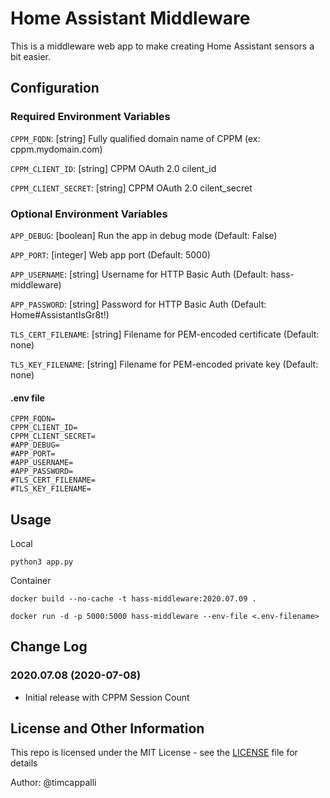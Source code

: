 # Home Assistant Middleware

This is a middleware web app to make creating Home Assistant sensors a bit easier.


## Configuration
### Required Environment Variables
`CPPM_FQDN`: [string] Fully qualified domain name of CPPM (ex: cppm.mydomain.com)

`CPPM_CLIENT_ID`: [string] CPPM OAuth 2.0 cilent_id

`CPPM_CLIENT_SECRET`: [string] CPPM OAuth 2.0 cilent_secret
### Optional Environment Variables
`APP_DEBUG`: [boolean] Run the app in debug mode (Default: False)

`APP_PORT`: [integer] Web app port (Default: 5000)

`APP_USERNAME`: [string] Username for HTTP Basic Auth (Default: hass-middleware)

`APP_PASSWORD`: [string] Password for HTTP Basic Auth (Default: Home#AssistantIsGr8t!)

`TLS_CERT_FILENAME`: [string] Filename for PEM-encoded certificate (Default: none)

`TLS_KEY_FILENAME`: [string] Filename for PEM-encoded private key (Default: none)
#### .env file
```
CPPM_FQDN=
CPPM_CLIENT_ID=
CPPM_CLIENT_SECRET=
#APP_DEBUG=
#APP_PORT=
#APP_USERNAME=
#APP_PASSWORD=
#TLS_CERT_FILENAME=
#TLS_KEY_FILENAME=
```

## Usage
Local

`python3 app.py`

Container

`docker build --no-cache -t hass-middleware:2020.07.09 .`

`docker run -d -p 5000:5000 hass-middleware --env-file <.env-filename>`

## Change Log
### 2020.07.08 (2020-07-08)
* Initial release with CPPM Session Count


## License and Other Information
This repo is licensed under the MIT License - see the [LICENSE](LICENSE) file for details

Author: @timcappalli